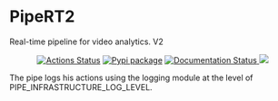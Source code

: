 # PipeRT2
Real-time pipeline for video analytics. V2

<p align="center">
  <a href="https://github.com/OperationalBina/PipeRT2/actions"><img alt="Actions Status" src="https://github.com/OperationalBina/PipeRT2/workflows/Test/badge.svg"></a>
  <a href="https://pypi.org/project/PipeRT/"><img alt="Pypi package" src="https://pypip.in/v/PipeRT/badge.svg"></a>
  <a href='https://operationalbina.github.io/PipeRT2/'>
    <img src='https://github.com/OperationalBina/PipeRT2/actions/workflows/docs.yml/badge.svg' alt='Documentation Status' />
  </a>
  <a href="https://codecov.io/gh/OperationalBina/PipeRT2">
    <img src="https://codecov.io/gh/OperationalBina/PipeRT2/branch/master/graph/badge.svg?token=ze7192iCby"/>
  </a>
</p>


The pipe logs his actions using the logging module at the level of PIPE_INFRASTRUCTURE_LOG_LEVEL.